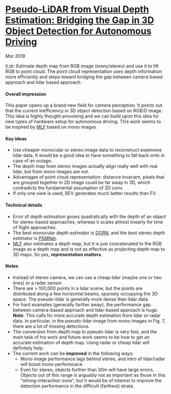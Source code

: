 # [Pseudo-LiDAR from Visual Depth Estimation: Bridging the Gap in 3D Object Detection for Autonomous Driving](https://arxiv.org/pdf/1812.07179.pdf)

_Mar 2019_

tl;dr: Estimate depth map from RGB image (mono/stereo) and use it to lift RGB to point cloud. The point cloud representation uses depth information more efficiently and steps toward bridging the gap between camera based approach and lidar based approach.

#### Overall impression
This paper opens up a brand new field for camera perception. It points out that the current inefficiency in 3D object detection based on RGB/D image. This idea is highly thought-provoking and we can build upon this idea for new types of hardware setup for autonomous driving. This work seems to be inspired by [MLF](mlf.md) based on mono images.

#### Key ideas
- Use cheaper monocular or stereo image data to reconstruct expensive lidar data. It would be a good idea to have something to fall back onto in case of an outage.
- The depth map from stereo images actually align really well with real lidar, but from mono images are not.
- Advantages of point cloud representation: distance invariant, pixels that are grouped together in 2D image could be far away in 3D, which contradicts the fundamental assumption of 2D conv.
- If only one view is used, BEV generates much better results than FV. 


#### Technical details
- Error of depth estimation grows quadratically with the depth of an object for stereo-based approaches, whereas it scales almost linearly for time of flight approaches.
- The best monocular depth estimator is [DORN](https://arxiv.org/pdf/1806.02446.pdf), and the best stereo depth estimator is [PSMNet](https://arxiv.org/pdf/1803.08669.pdf).
- [MLF](mlf.md) also estimates a depth map, but it is just concatenated to the RGB image as a depth map and is not as effective as projecting depth map to 3D maps. So yes, **representation matters**.

#### Notes
- Instead of stereo camera, we can use a cheap lidar (maybe one or two lines) or a radar sensor.
- There are > 100,000 points in a lidar scene, but the points are distributed along a few horizontal beams, sparsely occupying the 3D space. The pseudo-lidar is generally more dense than lidar data.
- For hard examples (generally farther away), the performance gap between camera-based approach and lidar-based approach is huge. **Note**: This calls for more accurate depth estimation from lidar or radar data. In particular, in the pseudo-lidar image from mono images in Fig. 7, there are a lot of missing detections.
- The conversion from depth map to pseudo-lidar is very fast, and the main task of his work and future work seems to be how to get an accurate estimation of depth map. Using radar or cheap lidar will definitely help.
- The current work can be **improved** in the following ways:
	- Mono image performance lags behind stereo, and intro of lidar/radar will boost mono performnace.
	- Even for stereo, objects further than 30m will have large errors. Objects out of this range is arguably not as important as those in this "strong-interaction zone", but it would be of interest to improve the detection performance in the difficult (farthest) strata.